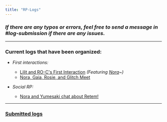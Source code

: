 ```yaml
---
title: "RP-Logs"
---
```


### *If there are any typos or errors, feel free to send a message in #log-submission if there are any issues.*

---

### Current logs that have been organized:

- *First interactions:*
	- [Lilit and RO-C's First Interaction](SubIndexes/Logs/finishedlogs/firstinteractions/LilitROCsFirstInteraction.md) *(Featuring [Nora](SubIndexes/Characters/Nora.md)~)*
	- [Nora, Gaia, Rosie, and Glitch Meet](SubIndexes/Logs/finishedlogs/firstinteractions/NoraGaiaRosieAndGlitchMeet.md)


- *Social RP:*
	- [Nora and Yumesaki chat about Retem!](SubIndexes/Logs/finishedlogs/SocialRP/NoraAndYumesakiChatAboutRetem..md)

---

### [Submitted logs](SubIndexes/Logs/submittedlogs/SubmittedLogsIndex.md)
